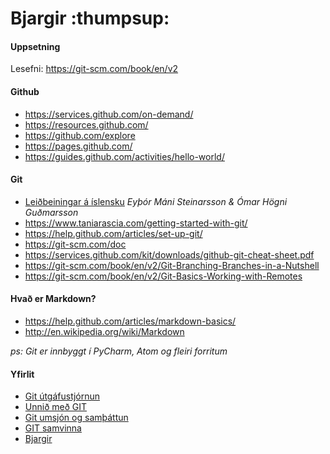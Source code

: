 # Bjargir :thumpsup:

#### Uppsetning
Lesefni: https://git-scm.com/book/en/v2 

#### Github
* https://services.github.com/on-demand/
* https://resources.github.com/
* https://github.com/explore
* https://pages.github.com/
* https://guides.github.com/activities/hello-world/ 

#### Git
* [Leiðbeiningar á íslensku](https://github.com/vefhonnun/VEF2-Lokaverkefni-H17/blob/master/lei%C3%B0beiningar/Git_B%C3%B3k.pdf) _Eyþór Máni Steinarsson & Ómar Högni Guðmarsson_
* https://www.taniarascia.com/getting-started-with-git/
* https://help.github.com/articles/set-up-git/ 
* https://git-scm.com/doc
* https://services.github.com/kit/downloads/github-git-cheat-sheet.pdf
* https://git-scm.com/book/en/v2/Git-Branching-Branches-in-a-Nutshell 
* https://git-scm.com/book/en/v2/Git-Basics-Working-with-Remotes

#### Hvað er Markdown?
* https://help.github.com/articles/markdown-basics/
* http://en.wikipedia.org/wiki/Markdown

_ps:  Git er innbyggt í  PyCharm, Atom og fleiri forritum_

#### Yfirlit
* [Git útgáfustjórnun](README.md)
* [Unnið með GIT](Git.md)
* [Git umsjón og samþáttun](Umsjón.md)
* [GIT samvinna](Samvinna.md)
* [Bjargir](Bjargir.md)